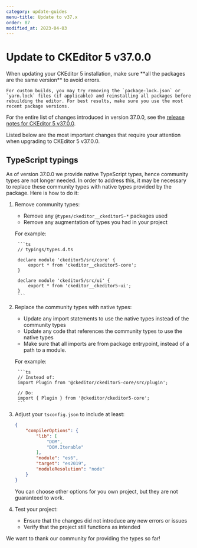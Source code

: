 ```yaml
---
category: update-guides
menu-title: Update to v37.x
order: 87
modified_at: 2023-04-03
---
```


# Update to CKEditor 5 v37.0.0

<info-box>
	When updating your CKEditor 5 installation, make sure **all the packages are the same version** to avoid errors.

	For custom builds, you may try removing the `package-lock.json` or `yarn.lock` files (if applicable) and reinstalling all packages before rebuilding the editor. For best results, make sure you use the most recent package versions.
</info-box>

For the entire list of changes introduced in version 37.0.0, see the [release notes for CKEditor 5 v37.0.0](https://github.com/ckeditor/ckeditor5/releases/tag/v37.0.0).

Listed below are the most important changes that require your attention when upgrading to CKEditor 5 v37.0.0.

## TypeScript typings

As of version 37.0.0 we provide native TypeScript types, hence community types are not longer needed. In order to address this, it may be necessary to replace these community types with native types provided by the package. Here is how to do it:

1. Remove community types:
	- Remove any `@types/ckeditor__ckeditor5-*` packages used
	- Remove any augmentation of types you had in your project
	
	For example:
  
		```ts
		// typings/types.d.ts

		declare module 'ckeditor5/src/core' {
			export * from 'ckeditor__ckeditor5-core';
		}

		declare module 'ckeditor5/src/ui' {
			export * from 'ckeditor__ckeditor5-ui';
		}
		```

2. Replace the community types with native types:
	- Update any import statements to use the native types instead of the community types
	- Update any code that references the community types to use the native types
	- Make sure that all imports are from package entrypoint, instead of a path to a module.

	For example:

		```ts
		// Instead of:
		import Plugin from '@ckeditor/ckeditor5-core/src/plugin';

		// Do:
		import { Plugin } from '@ckeditor/ckeditor5-core';
		```

3. Adjust your `tsconfig.json` to include at least:

	```json
	{
		"compilerOptions": {
			"lib": [
				"DOM",
				"DOM.Iterable"
			],
			"module": "es6",
			"target": "es2019",
			"moduleResolution": "node"
		}
	}
	```

	You can choose other options for you own project, but they are not guaranteed to work.

4. Test your project:
	- Ensure that the changes did not introduce any new errors or issues
	- Verify that the project still functions as intended

We want to thank our community for providing the types so far!
